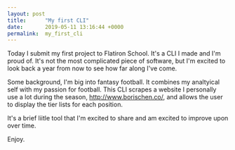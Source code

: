 ```yaml
---
layout: post
title:      "My first CLI"
date:       2019-05-11 13:16:44 +0000
permalink:  my_first_cli
---
```



Today I submit my first project to Flatiron School. It's a CLI I made and I'm proud of. It's not the most complicated piece of software, but I'm excited to look back a year from now to see how far along I've come.

Some background, I'm big into fantasy football. It combines my analtyical self with my passion for football. This CLI scrapes a website I personally use a lot during the season, http://www.borischen.co/, and allows the user to display the tier lists for each position. 

It's a brief liitle tool that I'm excited to share and am excited to improve upon over time.

Enjoy.
